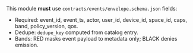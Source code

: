 This module **must** use `contracts/events/envelope.schema.json` fields:
- Required: event_id, event_ts, actor, user_id, device_id, space_id, caps, band, policy_version, qos.
- Dedupe: `dedupe_key` computed from catalog entry.
- Bands: RED masks event payload to metadata only; BLACK denies emission.
